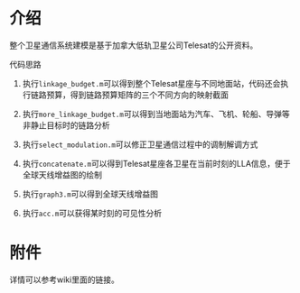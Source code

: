 # 介绍

整个卫星通信系统建模是基于加拿大低轨卫星公司Telesat的公开资料。

代码思路

1. 执行`linkage_budget.m`可以得到整个Telesat星座与不同地面站，代码还会执行链路预算，得到链路预算矩阵的三个不同方向的映射截面

2. 执行`more_linkage_budget.m`可以得到当地面站为汽车、飞机、轮船、导弹等非静止目标时的链路分析

3. 执行`select_modulation.m`可以修正卫星通信过程中的调制解调方式

4. 执行`concatenate.m`可以得到Telesat星座各卫星在当前时刻的LLA信息，便于全球天线增益图的绘制

5. 执行`graph3.m`可以得到全球天线增益图

6. 执行`acc.m`可以获得某时刻的可见性分析

# 附件

详情可以参考wiki里面的链接。
